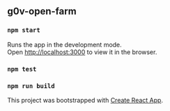 ## g0v-open-farm

### `npm start`

Runs the app in the development mode.<br>
Open [http://localhost:3000](http://localhost:3000) to view it in the browser.

### `npm test`

### `npm run build`

This project was bootstrapped with [Create React App](https://github.com/facebook/create-react-app).
